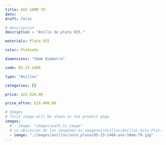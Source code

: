 ```yaml
---
title: ASO 16MM 79
date: 
draft: false

# descripcion
description : "Anillo de plata 925."

materials: Plata 925

color: Plateado

dimensions: "16mm diámetro"

code: 05-23-1468

type: "Anillos"

categories: []

price: $22.820,00

price_eftvo: $19.400,00

# Images
# first image will be shown in the product page
images:
  # - image: "images/path_to_image"
  # La ubicacion de las imagenes es imagenes/Anillos/Anillos.Solo Plata/05-23-1468-aso-16mm-79
  - image: "./images/anillos/solo_plata/05-23-1468-aso-16mm-79.jpg"
---
```

